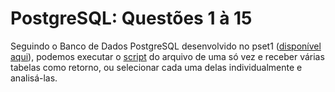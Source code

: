 # PostgreSQL: Questões 1 à 15

Seguindo o Banco de Dados PostgreSQL desenvolvido no pset1 ([disponível aqui](https://github.com/NelioEspindulaJr/uvv_bd_1_cc2m/tree/main/pset1/Postgres)), podemos executar o [script](questoes-postgres.sql) do arquivo de uma só vez e receber várias tabelas como retorno, ou selecionar cada uma delas individualmente e analisá-las.